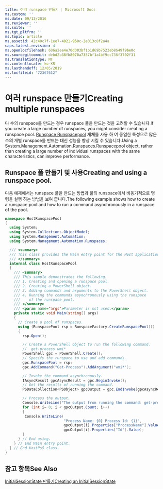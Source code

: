 ```yaml
---
title: 여러 runspace 만들기 | Microsoft Docs
ms.custom: ''
ms.date: 09/13/2016
ms.reviewer: ''
ms.suite: ''
ms.tgt_pltfrm: ''
ms.topic: article
ms.assetid: 42c40c7f-1ee7-4021-950c-2e013c8f2a4a
caps.latest.revision: 4
ms.openlocfilehash: 606a2ee4e70d303bf1b1d69b7523eb8649f9be0c
ms.sourcegitcommit: debd2b38fb8070a7357bf1a4bf9cc736f3702f31
ms.translationtype: MT
ms.contentlocale: ko-KR
ms.lasthandoff: 12/05/2019
ms.locfileid: "72367612"
---
```

# <a name="creating-multiple-runspaces"></a><span data-ttu-id="51341-102">여러 runspace 만들기</span><span class="sxs-lookup"><span data-stu-id="51341-102">Creating multiple runspaces</span></span>

<span data-ttu-id="51341-103">다 수의 runspace를 만드는 경우 runspace 풀을 만드는 것을 고려할 수 있습니다.</span><span class="sxs-lookup"><span data-stu-id="51341-103">If you create a large number of runspaces, you might consider creating a runspace pool.</span></span> <span data-ttu-id="51341-104">[Runspace Runspacepool](/dotnet/api/System.Management.Automation.Runspaces.RunspacePool) 개체를 사용 하 여 동일한 특성으로 많은 수의 개별 runspace를 만드는 대신 성능을 향상 시킬 수 있습니다.</span><span class="sxs-lookup"><span data-stu-id="51341-104">Using a [System.Management.Automation.Runspaces.Runspacepool](/dotnet/api/System.Management.Automation.Runspaces.RunspacePool) object, rather than creating a large number of individual runspaces with the same characteristics, can improve performance.</span></span>

## <a name="creating-and-using-a-runspace-pool"></a><span data-ttu-id="51341-105">Runspace 풀 만들기 및 사용</span><span class="sxs-lookup"><span data-stu-id="51341-105">Creating and using a runspace pool.</span></span>

 <span data-ttu-id="51341-106">다음 예제에서는 runspace 풀을 만드는 방법과 풀의 runspace에서 비동기적으로 명령을 실행 하는 방법을 보여 줍니다.</span><span class="sxs-lookup"><span data-stu-id="51341-106">The following example shows how to create a runspace pool and how to run a command asynchronously in a runspace of the pool.</span></span>

```csharp
namespace HostRunspacePool
{
  using System;
  using System.Collections.ObjectModel;
  using System.Management.Automation;
  using System.Management.Automation.Runspaces;

  /// <summary>
  /// This class provides the Main entry point for the Host application.
  /// </summary>
  internal class HostRunspacePool
  {
    /// <summary>
    /// This sample demonstrates the following.
    /// 1. Creating and opening a runspace pool.
    /// 2. Creating a PowerShell object.
    /// 3. Adding commands and arguments to the PowerShell object.
    /// 4. Running the commands asynchronously using the runspace
    ///    of the runspace pool.
    /// </summary>
    /// <param name="args">Parameter is not used.</param>
    private static void Main(string[] args)
    {
      // Create a pool of runspaces.
      using (RunspacePool rsp = RunspaceFactory.CreateRunspacePool())
      {
        rsp.Open();

        // Create a PowerShell object to run the following command.
        //  get-process wmi*
        PowerShell gpc = PowerShell.Create();
        // Specify the runspace to use and add commands.
        gpc.RunspacePool = rsp;
        gpc.AddCommand("Get-Process").AddArgument("wmi*");

        // Invoke the command asynchronously.
        IAsyncResult gpcAsyncResult = gpc.BeginInvoke();
        // Get the results of running the command.
        PSDataCollection<PSObject> gpcOutput = gpc.EndInvoke(gpcAsyncResult);

        // Process the output.
        Console.WriteLine("The output from running the command: get-process wmi*");
        for (int i= 0; i < gpcOutput.Count; i++)
        {
         Console.WriteLine(
                           "Process Name: {0} Process Id: {1}",
                           gpcOutput[i].Properties["ProcessName"].Value,
                           gpcOutput[i].Properties["Id"].Value);
        }
      } // End using.
    } // End Main entry point.
  } // End HostPs5 class.
}
```

## <a name="see-also"></a><span data-ttu-id="51341-107">참고 항목</span><span class="sxs-lookup"><span data-stu-id="51341-107">See Also</span></span>

 [<span data-ttu-id="51341-108">InitialSessionState 만들기</span><span class="sxs-lookup"><span data-stu-id="51341-108">Creating an InitialSessionState</span></span>](./creating-an-initialsessionstate.md)
